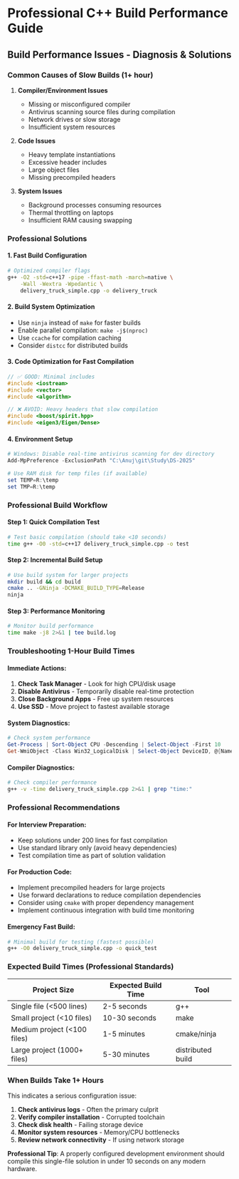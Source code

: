 # Professional C++ Build Performance Guide

## Build Performance Issues - Diagnosis & Solutions

### Common Causes of Slow Builds (1+ hour)

1. **Compiler/Environment Issues**
   - Missing or misconfigured compiler
   - Antivirus scanning source files during compilation
   - Network drives or slow storage
   - Insufficient system resources

2. **Code Issues**
   - Heavy template instantiations
   - Excessive header includes
   - Large object files
   - Missing precompiled headers

3. **System Issues**
   - Background processes consuming resources
   - Thermal throttling on laptops
   - Insufficient RAM causing swapping

### Professional Solutions

#### 1. Fast Build Configuration
```bash
# Optimized compiler flags
g++ -O2 -std=c++17 -pipe -ffast-math -march=native \
    -Wall -Wextra -Wpedantic \
    delivery_truck_simple.cpp -o delivery_truck
```

#### 2. Build System Optimization
- Use `ninja` instead of `make` for faster builds
- Enable parallel compilation: `make -j$(nproc)`
- Use `ccache` for compilation caching
- Consider `distcc` for distributed builds

#### 3. Code Optimization for Fast Compilation
```cpp
// ✅ GOOD: Minimal includes
#include <iostream>
#include <vector>
#include <algorithm>

// ❌ AVOID: Heavy headers that slow compilation
#include <boost/spirit.hpp>
#include <eigen3/Eigen/Dense>
```

#### 4. Environment Setup
```powershell
# Windows: Disable real-time antivirus scanning for dev directory
Add-MpPreference -ExclusionPath "C:\Anuj\git\Study\DS-2025"

# Use RAM disk for temp files (if available)
set TEMP=R:\temp
set TMP=R:\temp
```

### Professional Build Workflow

#### Step 1: Quick Compilation Test
```bash
# Test basic compilation (should take <10 seconds)
time g++ -O0 -std=c++17 delivery_truck_simple.cpp -o test
```

#### Step 2: Incremental Build Setup
```bash
# Use build system for larger projects
mkdir build && cd build
cmake .. -GNinja -DCMAKE_BUILD_TYPE=Release
ninja
```

#### Step 3: Performance Monitoring
```bash
# Monitor build performance
time make -j8 2>&1 | tee build.log
```

### Troubleshooting 1-Hour Build Times

#### Immediate Actions:
1. **Check Task Manager** - Look for high CPU/disk usage
2. **Disable Antivirus** - Temporarily disable real-time protection
3. **Close Background Apps** - Free up system resources
4. **Use SSD** - Move project to fastest available storage

#### System Diagnostics:
```powershell
# Check system performance
Get-Process | Sort-Object CPU -Descending | Select-Object -First 10
Get-WmiObject -Class Win32_LogicalDisk | Select-Object DeviceID, @{Name="FreeSpace(GB)";Expression={[math]::round($_.FreeSpace/1GB,2)}}
```

#### Compiler Diagnostics:
```bash
# Check compiler performance
g++ -v -time delivery_truck_simple.cpp 2>&1 | grep "time:"
```

### Professional Recommendations

#### For Interview Preparation:
- Keep solutions under 200 lines for fast compilation
- Use standard library only (avoid heavy dependencies)
- Test compilation time as part of solution validation

#### For Production Code:
- Implement precompiled headers for large projects
- Use forward declarations to reduce compilation dependencies
- Consider using `cmake` with proper dependency management
- Implement continuous integration with build time monitoring

#### Emergency Fast Build:
```bash
# Minimal build for testing (fastest possible)
g++ -O0 delivery_truck_simple.cpp -o quick_test
```

### Expected Build Times (Professional Standards)

| Project Size | Expected Build Time | Tool |
|-------------|-------------------|------|
| Single file (<500 lines) | 2-5 seconds | g++ |
| Small project (<10 files) | 10-30 seconds | make |
| Medium project (<100 files) | 1-5 minutes | cmake/ninja |
| Large project (1000+ files) | 5-30 minutes | distributed build |

### When Builds Take 1+ Hours

This indicates a serious configuration issue:
1. **Check antivirus logs** - Often the primary culprit
2. **Verify compiler installation** - Corrupted toolchain
3. **Check disk health** - Failing storage device
4. **Monitor system resources** - Memory/CPU bottlenecks
5. **Review network connectivity** - If using network storage

**Professional Tip**: A properly configured development environment should compile this single-file solution in under 10 seconds on any modern hardware.
